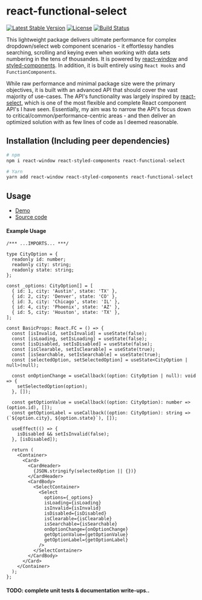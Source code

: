 # react-functional-select

[![Latest Stable Version](https://img.shields.io/npm/v/react-functional-select.svg)](https://www.npmjs.com/package/react-functional-select)
[![License](https://img.shields.io/npm/l/react-functional-select.svg)](./LICENSE)
[![Build Status](https://img.shields.io/travis/based-ghost/react-functional-select/master.svg)](https://travis-ci.org/based-ghost/react-functional-select)

This lightweight package delivers ultimate performance for complex dropdown/select web component scenarios - it effortlessy handles searching, scrolling and keying even when working with data sets numbering in the tens of thousandes. It is powered by [react-window](https://github.com/bvaughn/react-window) and [styled-components](https://www.styled-components.com/). In addition, it is built entirely using `React Hooks` and `FunctionComponents`.

While raw performance and minimal package size were the primary objectives, it is built with an advanced API that should cover the vast majority of use-cases. The API's functionality was largely inspired by [react-select](https://github.com/JedWatson/react-select), which is one of the most flexible and complete React component API's I have seen. Essentially, my aim was to narrow the API's focus down to critical/common/performance-centric areas - and then deliver an optimized solution with as few lines of code as I deemed reasonable.

## Installation (Including peer dependencies)

```bash
# npm
npm i react-window react-styled-components react-functional-select

# Yarn
yarn add react-window react-styled-components react-functional-select
```

## Usage

- [Demo](https://based-ghost.github.io/react-functional-select/index.html?path=/story/react-functional-select--basic)
- [Source code](./__stories__)

#### Example Usage

```JSX
/*** ...IMPORTS... ***/

type CityOption = {
  readonly id: number;
  readonly city: string;
  readonly state: string;
};

const _options: CityOption[] = [
  { id: 1, city: 'Austin', state: 'TX' },
  { id: 2, city: 'Denver', state: 'CO' },
  { id: 3, city: 'Chicago', state: 'IL' },
  { id: 4, city: 'Phoenix', state: 'AZ' },
  { id: 5, city: 'Houston', state: 'TX' },
];

const BasicProps: React.FC = () => {
  const [isInvalid, setIsInvalid] = useState(false);
  const [isLoading, setIsLoading] = useState(false);
  const [isDisabled, setIsDisabled] = useState(false);
  const [isClearable, setIsClearable] = useState(true);
  const [isSearchable, setIsSearchable] = useState(true);
  const [selectedOption, setSelectedOption] = useState<CityOption | null>(null);
  
  const onOptionChange = useCallback((option: CityOption | null): void => {
    setSelectedOption(option);
  }, []);
  
  const getOptionValue = useCallback((option: CityOption): number => (option.id), []);
  const getOptionLabel = useCallback((option: CityOption): string => (`${option.city}, ${option.state}`), []);

  useEffect(() => {
    isDisabled && setIsInvalid(false);
  }, [isDisabled]);

  return (
    <Container>
      <Card>
        <CardHeader>
          {JSON.stringify(selectedOption || {})}
        </CardHeader>
        <CardBody>
          <SelectContainer>
            <Select
              options={_options}
              isLoading={isLoading}
              isInvalid={isInvalid}
              isDisabled={isDisabled}
              isClearable={isClearable}
              isSearchable={isSearchable}
              onOptionChange={onOptionChange}
              getOptionValue={getOptionValue}
              getOptionLabel={getOptionLabel}
            />
          </SelectContainer>
        </CardBody>
      </Card>
    </Container>
  );
};
```

#### TODO: complete unit tests & documentation write-ups..
